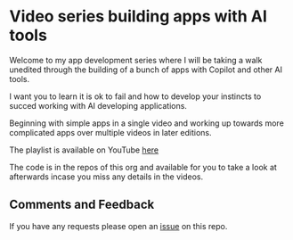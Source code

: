 # Video series building apps with AI tools

Welcome to my app development series where I will be taking a walk unedited through the building of a bunch of apps with Copilot and other AI tools. 

I want you to learn it is ok to fail and how to develop your instincts to succed working with AI developing applications. 

Beginning with simple apps in a single video and working up towards more complicated apps over multiple videos in later editions.

The playlist is available on YouTube [here](https://www.youtube.com/playlist?list=PLpOSdfRllB704xwl8zzZRVcTD71nmHZLc)

The code is in the repos of this org and available for you to take a look at afterwards incase you miss any details in the videos.

## Comments and Feedback

If you have any requests please open an [issue](https://github.com/Sam-Rowe-Copilot-Apps/Readme/issues) on this repo.
